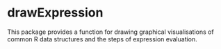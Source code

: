 # drawExpression

This package provides a function for drawing graphical visualisations of common R data structures and the steps of expression evaluation.
